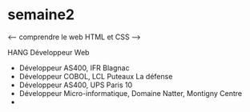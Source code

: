 # semaine2
<-- comprendre le web
HTML et CSS  -->
<html>
<head> HANG Développeur Web</head>
<body>
<ul>
    <li>Développeur AS400, IFR Blagnac</li>
    <li>Développeur COBOL, LCL Puteaux La défense</li>
    <li>Développeur AS400, UPS Paris 10</li>
    <li>Développeur Micro-informatique, Domaine Natter, Montigny Centre</li>
    <li></li>

</ul>
</body>
</html>
